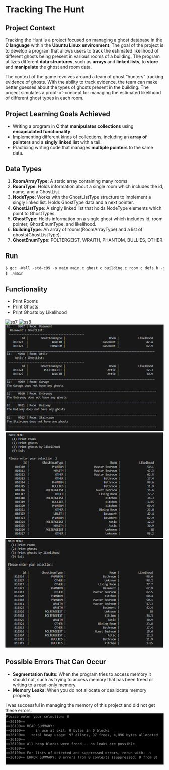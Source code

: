 # Tracking The Hunt
## Project Context
 Tracking the Hunt is a project focused on managing a ghost database in the **C language** within the **Ubuntu Linux environment**. The goal of the project is to develop a program that allows users to track the estimated likelihood of different ghosts being present in various rooms of a building. The program utilizes different **data structures**, such as **arrays** and **linked lists**, to **store** and **manipulate** the ghost and room data.
	
 The context of the game revolves around a team of ghost “hunters” tracking evidence of ghosts. With the ability to track evidence, the team can make better guesses about the types of ghosts present in the building. The project simulates a proof-of-concept for managing the estimated likelihood of different ghost types in each room.
## Project Learning Goals Achieved
* Writing a program in **C** that **manipulates collections** using **encapsulated functionality**. 
* Implementing different kinds of collections, including an **array of pointers** and a **singly linked list** with a tail. 
* Practicing writing code that manages **multiple pointers** to the same data.
## Data Types
1. **RoomArrayType**: A static array containing many rooms
2. **RoomType**: Holds information about a single room which includes the id, name, and a GhostList.
3. **NodeType**: Works with the GhostListType structure to implement a singly linked list. Holds GhostType data and a next pointer.
4. **GhostListType**: A singly linked list that holds NodeType elements which point to GhostTypes.
5. **GhostType**: Holds information on a single ghost which includes id, room pointer, GhostEnumType, and likelihood.
6. **BuildingType**: An array of rooms(RoomArrayType) and a list of ghosts(GhostListType).
7. **GhostEnumType**: POLTERGEIST, WRAITH, PHANTOM, BULLIES, OTHER.
## Run
```c
$ gcc -Wall -std=c99 -o main main.c ghost.c building.c room.c defs.h -g
$ ./main
```
## Functionality
 - Print Rooms
 - Print Ghosts
 - Print Ghosts by Likelihood
   
 ![ss7](https://github.com/RafeedN/tracking-the-hunt/assets/87875513/408f06c9-3ae2-4c2c-aeff-159448c14bb2)
 ![ss8](https://github.com/RafeedN/tracking-the-hunt/assets/87875513/30ac4f7e-fe08-4b03-ac95-990038c56792)	
 ![ss3](/imgs/ss3.PNG)
 ![ss4](/imgs/ss4.PNG)
 ![ss5](/imgs/ss5.PNG)
## Possible Errors That Can Occur
- **Segmentation faults**: When the program tries to access memory it should not, such as trying to access memory that has been freed or writing to a read-only memory.
- **Memory Leaks**: When you do not allocate or deallocate memory properly.

I was successful in managing the memory of this project and did not get these errors.
![ss6](/imgs/ss6.PNG)

